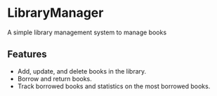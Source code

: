 # LibraryManager
A simple library management system to manage books

## Features
- Add, update, and delete books in the library.
- Borrow and return books.
- Track borrowed books and statistics on the most borrowed books.
